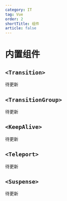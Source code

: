 ```yaml
---
category: IT
tag: Vue
order: 2
shortTitle: 组件
article: false
---
```


# 内置组件

## `<Transition>`

待更新

## `<TransitionGroup>`

待更新

## `<KeepAlive>`

待更新

## `<Teleport>`

待更新

## `<Suspense>`

待更新